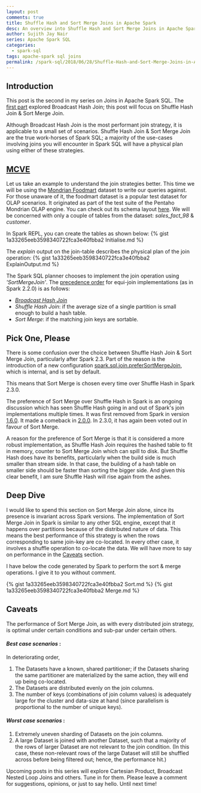```yaml
---
layout: post
comments: true
title: Shuffle Hash and Sort Merge Joins in Apache Spark
desc: An overview into Shuffle Hash and Sort Merge Joins in Apache Spark SQL
author: Sujith Jay Nair
series: Apache Spark SQL
categories:
  - spark-sql
tags: apache-spark sql joins
permalink: /spark-sql/2018/06/28/Shuffle-Hash-and-Sort-Merge-Joins-in-Apache-Spark/
---
```


## Introduction
This post is the second in my series on Joins in Apache Spark SQL. The [first part](/spark-sql/2018/02/17/Broadcast-Hash-Joins-in-Apache-Spark/) explored Broadcast Hash Join; this post will focus on Shuffle Hash Join & Sort Merge Join.

<!--break-->
Although Broadcast Hash Join is the most performant join strategy, it is applicable to a small set of scenarios. Shuffle Hash Join & Sort Merge Join are the true work-horses of Spark SQL; a majority of the use-cases involving joins you will encounter in Spark SQL will have a physical plan using either of these strategies.

## [MCVE](https://stackoverflow.com/help/mcve)
Let us take an example to understand the join strategies better. This time we will be using the [Mondrian Foodmart](https://github.com/OSBI/foodmart-data) dataset to write our queries against. For those unaware of it, the foodmart dataset is a popular test dataset for OLAP scenarios. It originated as part of the test suite of the Pentaho Mondrian OLAP engine. You can check out its schema layout [here](https://github.com/julianhyde/foodmart-data-hsqldb/blob/master/foodmart-schema.png). We will be concerned with only a couple of tables from the dataset: _sales_fact_98_ & _customer_.

In Spark REPL, you can create the tables as shown below:
{% gist 1a33265eeb3598340722fca3e40fbba2 Initialise.md %}

The _explain_ output on the join-table describes the physical plan of the join operation:
{% gist 1a33265eeb3598340722fca3e40fbba2 ExplainOutput.md %}

The Spark SQL planner chooses to implement the join operation using _'SortMergeJoin'_. The [precedence order](https://github.com/apache/spark/blob/v2.2.0/sql/core/src/main/scala/org/apache/spark/sql/execution/SparkStrategies.scala#L90-L120) for equi-join implementations (as in Spark 2.2.0) is as follows:
- _[Broadcast Hash Join](/spark-sql/2018/02/17/Broadcast-Hash-Joins-in-Apache-Spark/)_
- _Shuffle Hash Join_: if the average size of a single partition is small enough to build a hash table.
- _Sort Merge_: if the matching join keys are sortable.

## Pick One, Please
There is some confusion over the choice between Shuffle Hash Join & Sort Merge Join, particularly after Spark 2.3. Part of the reason is the introduction of a new configuration [spark.sql.join.preferSortMergeJoin](https://github.com/apache/spark/blob/v2.3.0/sql/catalyst/src/main/scala/org/apache/spark/sql/internal/SQLConf.scala?utf8=%E2%9C%93#L157-L161), which is internal, and is set by default.

This means that Sort Merge is chosen every time over Shuffle Hash in Spark 2.3.0.

The preference of Sort Merge over Shuffle Hash in Spark is an ongoing discussion which has seen Shuffle Hash going in and out of Spark's join implementations multiple times. It was first removed from Spark in version [1.6.0](https://issues.apache.org/jira/browse/SPARK-11675). It made a comeback in [2.0.0](https://issues.apache.org/jira/browse/SPARK-13977). In 2.3.0, it has again been voted out in favour of Sort Merge.

A reason for the preference of Sort Merge is that it is considered a more robust implementation, as Shuffle Hash Join requires the hashed table to fit in memory, counter to Sort Merge Join which can spill to disk. But Shuffle Hash does have its benefits, particularly when the build side is much smaller than stream side. In that case, the building of a hash table on smaller side should be faster than sorting the bigger side. And given this clear benefit, I am sure Shuffle Hash will rise again from the ashes.

## Deep Dive
I would like to spend this section on Sort Merge Join alone, since its presence is invariant across Spark versions. The implementation of Sort Merge Join in Spark is similar to any other SQL engine, except that it happens over partitions because of the distributed nature of data. This means the best performance of this strategy is when the rows corresponding to same join-key are co-located. In every other case, it involves a shuffle operation to co-locate the data. We will have more to say on performance in the [Caveats](#caveats) section.

I have below the code generated by Spark to perform the sort & merge operations. I give it to you without comment.

{% gist 1a33265eeb3598340722fca3e40fbba2 Sort.md %}
{% gist 1a33265eeb3598340722fca3e40fbba2 Merge.md %}

## Caveats

The performance of Sort Merge Join, as with every distributed join strategy, is optimal under certain conditions and sub-par under certain others.

#### _Best case scenarios_ :
In deteriorating order,
1. The Datasets have a known, shared partitioner; if the Datasets sharing the same partitioner are materialized by the same action, they will end up being co-located.
2. The Datasets are distributed evenly on the join columns.
3. The number of keys (combinations of join column values) is adequately large for the cluster and data-size at hand (since parallelism is proportional to the number of unique keys).

#### _Worst case scenarios_ :
1. Extremely uneven sharding of Datasets on the join columns.
2. A large Dataset is joined with another Dataset, such that a majority of the rows of larger Dataset are not relevant to the join condition. (In this case, these non-relevant rows of the large Dataset will still be shuffled across before being filtered out; hence, the performance hit.)


Upcoming posts in this series will explore Cartesian Product, Broadcast Nested Loop Joins and others. Tune in for them. Please leave a comment for suggestions, opinions, or just to say hello. Until next time!
